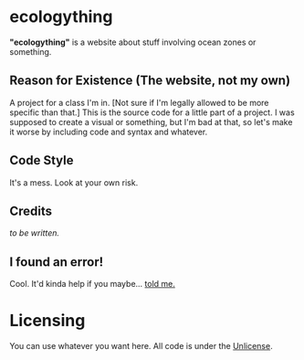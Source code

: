 # ecologything
**"ecologything"** is a website about stuff involving ocean zones or something.

## Reason for Existence (The website, not my own)
A project for a class I'm in. [Not sure if I'm legally allowed to be more specific than that.]
This is the source code for a little part of a project.
I was supposed to create a visual or something, but I'm bad at that, so let's make it worse by including code and syntax and whatever.

## Code Style
It's a mess. Look at your own risk.

## Credits
*to be written.*

## I found an error!
Cool. It'd kinda help if you maybe... [told me.](https://github.com/AndyThePie/ecologything/issues)

# Licensing
You can use whatever you want here.
All code is under the [Unlicense](https://github.com/AndyThePie/ecologything/blob/master/LICENSE).